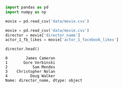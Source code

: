 

```python
import pandas as pd
import numpy as np
```


```python
movie = pd.read_csv('data/movie.csv')
```


```python
movie = pd.read_csv('data/movie.csv')
director = movie['director_name']
actor_1_fb_likes = movie['actor_1_facebook_likes']
```


```python
director.head()
```




    0        James Cameron
    1       Gore Verbinski
    2           Sam Mendes
    3    Christopher Nolan
    4          Doug Walker
    Name: director_name, dtype: object




```python

```


```python

```


```python

```
